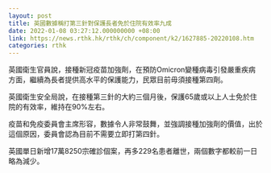 ```yaml
---
layout: post
title: 英國數據稱打第三針對保護長者免於住院有效率九成
date: 2022-01-08 03:27:12.000000000 +08:00
link: https://news.rthk.hk/rthk/ch/component/k2/1627885-20220108.htm
categories: rthk
---
```


英國衛生官員說，接種新冠疫苗加強劑，在預防Omicron變種病毒引發嚴重疾病方面，繼續為長者提供高水平的保護能力，民眾目前毋須接種第四劑。

英國衛生安全局說，在接種第三針的大約三個月後，保護65歲或以上人士免於住院的有效率，維持在90%左右。

疫苗和免疫委員會主席形容，數據令人非常鼓舞，並強調接種加強劑的價值，出於這個原因，委員會認為目前不需要立即打第四針。

英國單日新增17萬8250宗確診個案，再多229名患者離世，兩個數字都較前一日略為減少。
